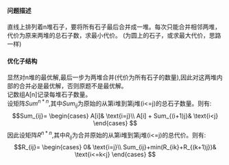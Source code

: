#### 问题描述
直线上排列着n堆石子，要将所有石子最后合并成一堆。每次只能合并相邻两堆，代价为原来两堆的总石子数，求最小代价。 (为圆上的石子，或求最大代价，思路一样)
#### 优化子结构
显然对n堆的最优解,最后一步为两堆合并(代价为所有石子的数量),因此对这两堆内部的合并必是最优解，否则原题不是最优解。</br>
记数组A[n]记录每堆石子数量。</br>
设矩阵$Sum^{n*n}$,其中$Sum_{ij}$为原始的从第i堆到第j堆(i<=j)的总石子数量。则有:</br>
$$Sum_{ij}=
\begin{cases}
A[i]& \text{i=j}\\
A[i] + Sum_{(i+1)j}& \text{i<j}
\end{cases}
$$
因此设矩阵$R^{n*n}$,其中$R_{ij}$为合并原始的从第i堆到第j堆(i<=j)的总代价。则有:</br>
$$R_{ij}=
\begin{cases}
0& \text{i=j}\\
Sum_{ij}+min(R_{ik}+R_{(k+1)j})& \text{i<=k<j}
\end{cases}
$$